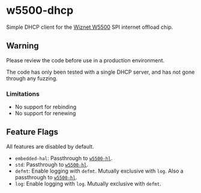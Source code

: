 # w5500-dhcp

Simple DHCP client for the [Wiznet W5500] SPI internet offload chip.

## Warning

Please review the code before use in a production environment.

The code has only been tested with a single DHCP server, and has not gone
through any fuzzing.

### Limitations

* No support for rebinding
* No support for renewing

## Feature Flags

All features are disabled by default.

* `embedded-hal`: Passthrough to [`w5500-hl`].
* `std`: Passthrough to [`w5500-hl`].
* `defmt`: Enable logging with `defmt`.  Mutually exclusive with `log`.
  Also a passthrough to [`w5500-hl`].
* `log`: Enable logging with `log`.  Mutually exclusive with `defmt`.

[`std::net`]: https://doc.rust-lang.org/std/net/index.html
[`w5500-hl`]: https://github.com/newAM/w5500-hl-rs
[Wiznet W5500]: https://www.wiznet.io/product-item/w5500/
